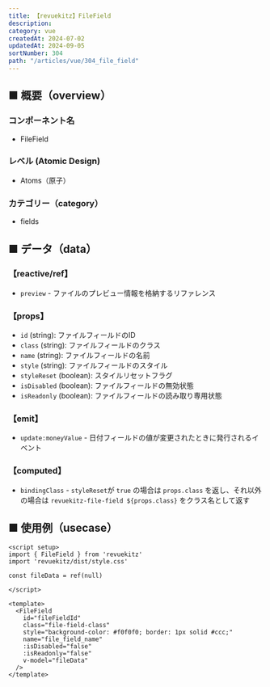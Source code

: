 ```yaml
---
title: 【revuekitz】FileField
description:
category: vue
createdAt: 2024-07-02
updatedAt: 2024-09-05
sortNumber: 304
path: "/articles/vue/304_file_field"
---
```


<nuxt-content-wrapper>

## ■ 概要（overview）
### コンポーネント名
- FileField

### レベル (Atomic Design)
-  Atoms（原子）

### カテゴリー（category）
- fields

## ■ データ（data）

### 【reactive/ref】
- `preview` - ファイルのプレビュー情報を格納するリファレンス

### 【props】
- `id` (string): ファイルフィールドのID
- `class` (string): ファイルフィールドのクラス
- `name` (string): ファイルフィールドの名前
- `style` (string): ファイルフィールドのスタイル
- `styleReset` (boolean): スタイルリセットフラグ
- `isDisabled` (boolean): ファイルフィールドの無効状態
- `isReadonly` (boolean): ファイルフィールドの読み取り専用状態

### 【emit】
- `update:moneyValue` - 日付フィールドの値が変更されたときに発行されるイベント

### 【computed】
- `bindingClass` - `styleReset`が `true` の場合は `props.class` を返し、それ以外の場合は `revuekitz-file-field ${props.class}` をクラス名として返す

## ■ 使用例（usecase）
```vue
<script setup>
import { FileField } from 'revuekitz'
import 'revuekitz/dist/style.css' 

const fileData = ref(null)

</script>

<template>
  <FileField
    id="fileFieldId"
    class="file-field-class"
    style="background-color: #f0f0f0; border: 1px solid #ccc;"
    name="file_field_name"
    :isDisabled="false"
    :isReadonly="false"
    v-model="fileData"
  />
</template>

```

</nuxt-content-wrapper>